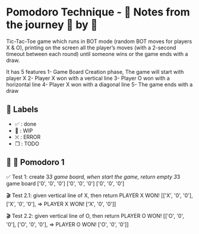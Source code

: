 # Pomodoro Technique - :notebook: Notes from the journey :tomato: by :tomato:

Tic-Tac-Toe game which runs in BOT mode (random BOT moves for players X & O), printing on the screen all the player’s moves (with a 2-second timeout between each round) until someone wins or the game ends with a draw.

It has 5 features
1- Game Board Creation phase, The game will start with player X
2- Player X won with a vertical line
3- Player O won with a horizontal line
4- Player X won with a diagonal line
5- The game ends with a draw

## :bookmark: Labels

- ✅ : done
- 🚧 : WIP
- ⛌ : ERROR
- ❒ : TODO

## :tomato: 🍎 Pomodoro 1

✅ Test 1: create 3*3 game board, when start the game, return empty 3*3 game board
['0', '0', '0']
['0', '0', '0']
['0', '0', '0']

🎬 Test 2.1: given vertical line of X, then return PLAYER X WON!
[['X', '0', '0'],
 ['X', '0', '0'],    => PLAYER X WON! 
 ['X', '0', '0']]

🎬 Test 2.2: given vertical line of O, then return PLAYER O WON!
[['O', '0', '0'],
 ['O', '0', '0'],    => PLAYER O WON! 
 ['O', '0', '0']]

